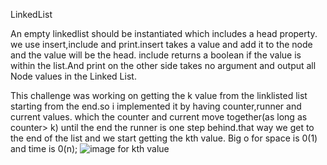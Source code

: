 LinkedList

An empty linkedlist should be instantiated which includes a head property.
we use insert,include and print.insert takes a value and add it to the node and the value will be the head.
include returns a boolean if the value is within the list.And
print on the other side takes no argument and output all Node values in the Linked List.


This challenge was working on getting the k  value from the linklisted list starting from the end.so i implemented it by having counter,runner and current values.
which the counter and current move together(as long as counter> k) until the end the runner is one step behind.that way we get to the end of the list and we start getting
the kth value.
Big o for space is 0(1) and time is 0(n);
![image for kth value](https://github.com/shalina2/DatastructureAndAlgorithm/blob/master/Asset/Image%20from%20iOS.jpg)
